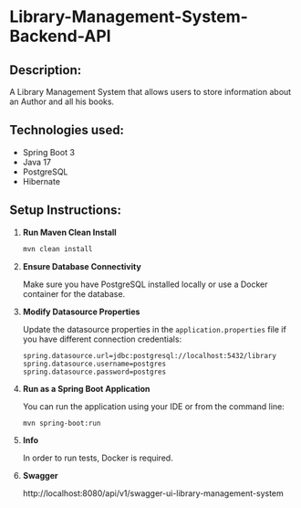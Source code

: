 # Library-Management-System-Backend-API

## Description:

A Library Management System that allows users to store information about an Author and all his books.

## Technologies used:

- Spring Boot 3
- Java 17
- PostgreSQL
- Hibernate

## Setup Instructions:

1. **Run Maven Clean Install**
    ```bash
    mvn clean install
    ```

2. **Ensure Database Connectivity**

   Make sure you have PostgreSQL installed locally or use a Docker container for the database.

3. **Modify Datasource Properties**

   Update the datasource properties in the `application.properties` file if you have different connection credentials:
    ```properties
    spring.datasource.url=jdbc:postgresql://localhost:5432/library
    spring.datasource.username=postgres
    spring.datasource.password=postgres
    ```

4. **Run as a Spring Boot Application**

   You can run the application using your IDE or from the command line:
    ```bash
    mvn spring-boot:run
    ```

5. **Info**

   In order to run tests, Docker is required.


6. **Swagger**

   
   http://localhost:8080/api/v1/swagger-ui-library-management-system

